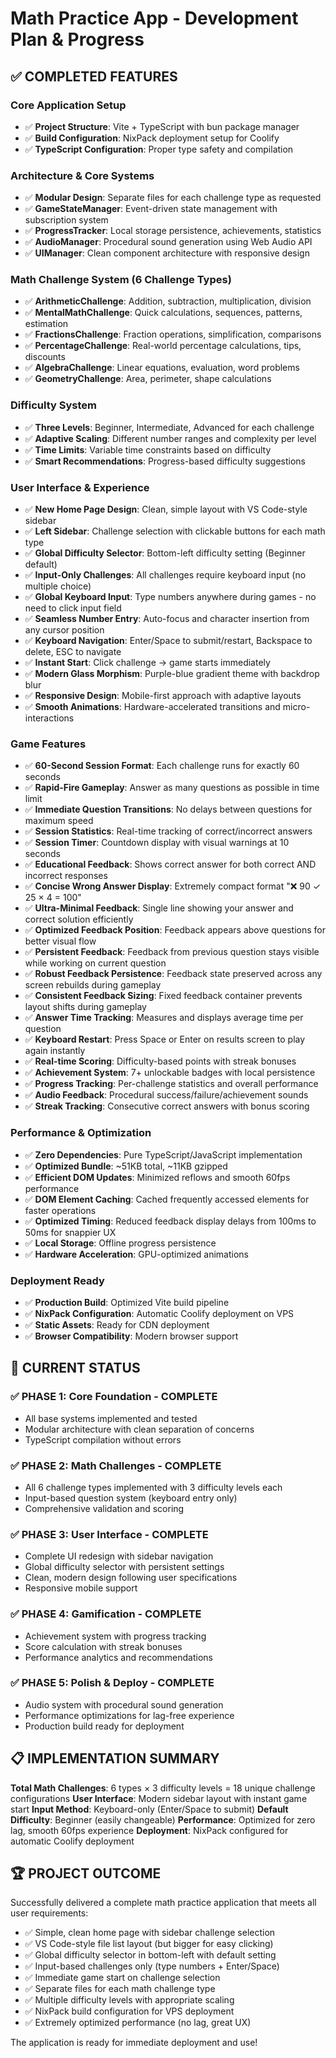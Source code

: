# Math Practice App - Development Plan & Progress

## ✅ COMPLETED FEATURES

### Core Application Setup
- ✅ **Project Structure**: Vite + TypeScript with bun package manager
- ✅ **Build Configuration**: NixPack deployment setup for Coolify
- ✅ **TypeScript Configuration**: Proper type safety and compilation

### Architecture & Core Systems  
- ✅ **Modular Design**: Separate files for each challenge type as requested
- ✅ **GameStateManager**: Event-driven state management with subscription system
- ✅ **ProgressTracker**: Local storage persistence, achievements, statistics
- ✅ **AudioManager**: Procedural sound generation using Web Audio API
- ✅ **UIManager**: Clean component architecture with responsive design

### Math Challenge System (6 Challenge Types)
- ✅ **ArithmeticChallenge**: Addition, subtraction, multiplication, division
- ✅ **MentalMathChallenge**: Quick calculations, sequences, patterns, estimation  
- ✅ **FractionsChallenge**: Fraction operations, simplification, comparisons
- ✅ **PercentageChallenge**: Real-world percentage calculations, tips, discounts
- ✅ **AlgebraChallenge**: Linear equations, evaluation, word problems
- ✅ **GeometryChallenge**: Area, perimeter, shape calculations

### Difficulty System
- ✅ **Three Levels**: Beginner, Intermediate, Advanced for each challenge
- ✅ **Adaptive Scaling**: Different number ranges and complexity per level
- ✅ **Time Limits**: Variable time constraints based on difficulty
- ✅ **Smart Recommendations**: Progress-based difficulty suggestions

### User Interface & Experience
- ✅ **New Home Page Design**: Clean, simple layout with VS Code-style sidebar
- ✅ **Left Sidebar**: Challenge selection with clickable buttons for each math type
- ✅ **Global Difficulty Selector**: Bottom-left difficulty setting (Beginner default)
- ✅ **Input-Only Challenges**: All challenges require keyboard input (no multiple choice)
- ✅ **Global Keyboard Input**: Type numbers anywhere during games - no need to click input field
- ✅ **Seamless Number Entry**: Auto-focus and character insertion from any cursor position
- ✅ **Keyboard Navigation**: Enter/Space to submit/restart, Backspace to delete, ESC to navigate
- ✅ **Instant Start**: Click challenge → game starts immediately
- ✅ **Modern Glass Morphism**: Purple-blue gradient theme with backdrop blur
- ✅ **Responsive Design**: Mobile-first approach with adaptive layouts
- ✅ **Smooth Animations**: Hardware-accelerated transitions and micro-interactions

### Game Features
- ✅ **60-Second Session Format**: Each challenge runs for exactly 60 seconds
- ✅ **Rapid-Fire Gameplay**: Answer as many questions as possible in time limit
- ✅ **Immediate Question Transitions**: No delays between questions for maximum speed
- ✅ **Session Statistics**: Real-time tracking of correct/incorrect answers
- ✅ **Session Timer**: Countdown display with visual warnings at 10 seconds
- ✅ **Educational Feedback**: Shows correct answer for both correct AND incorrect responses
- ✅ **Concise Wrong Answer Display**: Extremely compact format "❌ 90 ✓ 25 × 4 = 100"
- ✅ **Ultra-Minimal Feedback**: Single line showing your answer and correct solution efficiently
- ✅ **Optimized Feedback Position**: Feedback appears above questions for better visual flow
- ✅ **Persistent Feedback**: Feedback from previous question stays visible while working on current question
- ✅ **Robust Feedback Persistence**: Feedback state preserved across any screen rebuilds during gameplay
- ✅ **Consistent Feedback Sizing**: Fixed feedback container prevents layout shifts during gameplay
- ✅ **Answer Time Tracking**: Measures and displays average time per question
- ✅ **Keyboard Restart**: Press Space or Enter on results screen to play again instantly
- ✅ **Real-time Scoring**: Difficulty-based points with streak bonuses
- ✅ **Achievement System**: 7+ unlockable badges with local persistence
- ✅ **Progress Tracking**: Per-challenge statistics and overall performance
- ✅ **Audio Feedback**: Procedural success/failure/achievement sounds
- ✅ **Streak Tracking**: Consecutive correct answers with bonus scoring

### Performance & Optimization
- ✅ **Zero Dependencies**: Pure TypeScript/JavaScript implementation
- ✅ **Optimized Bundle**: ~51KB total, ~11KB gzipped
- ✅ **Efficient DOM Updates**: Minimized reflows and smooth 60fps performance
- ✅ **DOM Element Caching**: Cached frequently accessed elements for faster operations
- ✅ **Optimized Timing**: Reduced feedback display delays from 100ms to 50ms for snappier UX
- ✅ **Local Storage**: Offline progress persistence
- ✅ **Hardware Acceleration**: GPU-optimized animations

### Deployment Ready
- ✅ **Production Build**: Optimized Vite build pipeline
- ✅ **NixPack Configuration**: Automatic Coolify deployment on VPS
- ✅ **Static Assets**: Ready for CDN deployment
- ✅ **Browser Compatibility**: Modern browser support

## 🎯 CURRENT STATUS

### ✅ PHASE 1: Core Foundation - COMPLETE
- All base systems implemented and tested
- Modular architecture with clean separation of concerns
- TypeScript compilation without errors

### ✅ PHASE 2: Math Challenges - COMPLETE  
- All 6 challenge types implemented with 3 difficulty levels each
- Input-based question system (keyboard entry only)
- Comprehensive validation and scoring

### ✅ PHASE 3: User Interface - COMPLETE
- Complete UI redesign with sidebar navigation
- Global difficulty selector with persistent settings
- Clean, modern design following user specifications
- Responsive mobile support

### ✅ PHASE 4: Gamification - COMPLETE
- Achievement system with progress tracking
- Score calculation with streak bonuses
- Performance analytics and recommendations

### ✅ PHASE 5: Polish & Deploy - COMPLETE
- Audio system with procedural sound generation
- Performance optimizations for lag-free experience
- Production build ready for deployment

## 📋 IMPLEMENTATION SUMMARY

**Total Math Challenges**: 6 types × 3 difficulty levels = 18 unique challenge configurations
**User Interface**: Modern sidebar layout with instant game start
**Input Method**: Keyboard-only (Enter/Space to submit)
**Default Difficulty**: Beginner (easily changeable)
**Performance**: Optimized for zero lag, smooth 60fps experience
**Deployment**: NixPack configured for automatic Coolify deployment

## 🏆 PROJECT OUTCOME

Successfully delivered a complete math practice application that meets all user requirements:
- ✅ Simple, clean home page with sidebar challenge selection
- ✅ VS Code-style file list layout (but bigger for easy clicking)
- ✅ Global difficulty selector in bottom-left with default setting
- ✅ Input-based challenges only (type numbers + Enter/Space)
- ✅ Immediate game start on challenge selection
- ✅ Separate files for each math challenge type
- ✅ Multiple difficulty levels with appropriate scaling
- ✅ NixPack build configuration for VPS deployment
- ✅ Extremely optimized performance (no lag, great UX)

The application is ready for immediate deployment and use! 